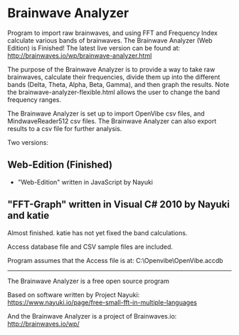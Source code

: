 # Brainwave Analyzer
       
Program to import raw brainwaves, and using FFT and Frequency Index calculate various bands of brainwaves. The Brainwave Analyzer (Web Edition) is Finished! The latest live version can be found at:  http://brainwaves.io/wp/brainwave-analyzer.html

The purpose of the Brainwave Analyzer is to provide a way to take raw brainwaves, calculate their frequencies, divide them up into the different bands (Delta, Theta, Alpha, Beta, Gamma), and then graph the results. Note the brainwave-analyzer-flexible.html allows the user to change the band frequency ranges.

The Brainwave Analyzer is set up to import OpenVibe csv files, and MindwaveReader512 csv files. The Brainwave Analyzer can also export results to a csv file for further analysis. 

Two versions:

## Web-Edition  (Finished)

* "Web-Edition" written in JavaScript by Nayuki


## "FFT-Graph" written in Visual C# 2010 by Nayuki and katie

Almost finished. katie has not yet fixed the band calculations.

Access database file and CSV sample files are included.

Program assumes that the Access file is at: C:\Openvibe\OpenVibe.accdb

----

The Brainwave Analyzer is a free open source program 

Based on software written by Project Nayuki:
https://www.nayuki.io/page/free-small-fft-in-multiple-languages

And the Brainwave Analyzer is a project of Brainwaves.io:
http://brainwaves.io/wp/
